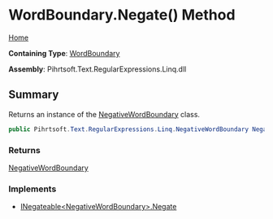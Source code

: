 # WordBoundary\.Negate\(\) Method

[Home](../../../../../../README.md)

**Containing Type**: [WordBoundary](../README.md)

**Assembly**: Pihrtsoft\.Text\.RegularExpressions\.Linq\.dll

## Summary

Returns an instance of the [NegativeWordBoundary](../../NegativeWordBoundary/README.md) class\.

```csharp
public Pihrtsoft.Text.RegularExpressions.Linq.NegativeWordBoundary Negate()
```

### Returns

[NegativeWordBoundary](../../NegativeWordBoundary/README.md)

### Implements

* [INegateable\<NegativeWordBoundary>.Negate](../../INegateable-1/Negate/README.md)
